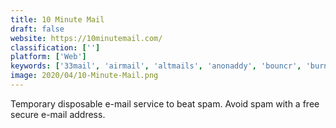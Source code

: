 ```yaml
---
title: 10 Minute Mail
draft: false 
website: https://10minutemail.com/
classification: ['']
platform: ['Web']
keywords: ['33mail', 'airmail', 'altmails', 'anonaddy', 'bouncr', 'burner_mail', 'discard.email', 'dispostable', 'email_on_deck', 'guerrilla_mail', 'harakirimail', 'inboxbear', 'lazyinbox', 'maildrop', 'mailnesia', 'mailinator', 'my_temp_mail', 'safemaily', 'spamgourmet', 'tempmail', 'yopmail']
image: 2020/04/10-Minute-Mail.png
---
```

Temporary disposable e-mail service to beat spam. Avoid spam with a free secure e-mail address.